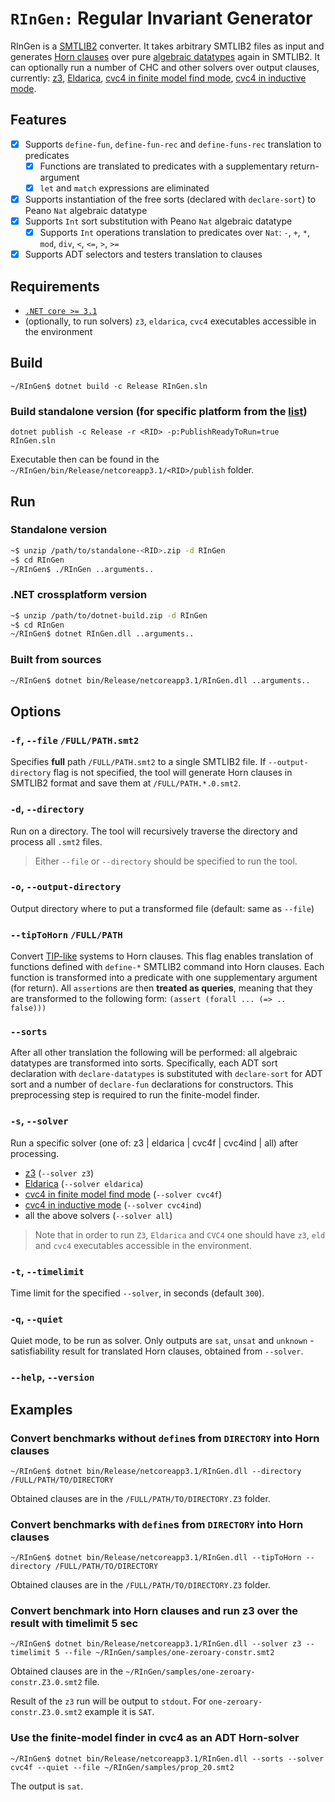 # `RInGen:` Regular Invariant Generator
RInGen is a [SMTLIB2](http://smtlib.cs.uiowa.edu/language.shtml) converter.
It takes arbitrary SMTLIB2 files as input and
generates [Horn clauses](https://chc-comp.github.io/format.html) over
pure [algebraic datatypes](https://en.wikipedia.org/wiki/Algebraic_data_type) again in SMTLIB2.
It can optionally run a number of CHC and other solvers over output clauses, currently:
[z3](https://github.com/Z3Prover/z3),
[Eldarica](https://github.com/uuverifiers/eldarica),
[cvc4 in finite model find mode](https://cvc4.github.io/papers/cav2013-fmf),
[cvc4 in inductive mode](http://lara.epfl.ch/~reynolds/VMCAI2015-ind/).

## Features
- [x] Supports `define-fun`, `define-fun-rec` and `define-funs-rec` translation to
predicates
  - [x] Functions are translated to predicates with a supplementary return-argument
  - [x] `let` and `match` expressions are eliminated
- [x] Supports instantiation of the free sorts (declared with `declare-sort`)
  to Peano `Nat` algebraic datatype
- [x] Supports `Int` sort substitution with Peano `Nat` algebraic datatype
  - [x] Supports `Int` operations translation to predicates over `Nat`:
    `-`, `+`, `*`, `mod`, `div`, `<`, `<=`, `>`, `>=`
- [x] Supports ADT selectors and testers translation to clauses

## Requirements
- [`.NET core >= 3.1`](https://dotnet.microsoft.com/download/dotnet/3.1)
- (optionally, to run solvers) `z3`, `eldarica`, `cvc4` executables accessible
in the environment

## Build
`~/RInGen$ dotnet build -c Release RInGen.sln`
### Build standalone version (for specific platform from the [list](https://raw.githubusercontent.com/dotnet/runtime/main/src/libraries/Microsoft.NETCore.Platforms/pkg/runtime.json))
`dotnet publish -c Release -r <RID> -p:PublishReadyToRun=true RInGen.sln`

Executable then can be found in the `~/RInGen/bin/Release/netcoreapp3.1/<RID>/publish` folder.

## Run
### Standalone version
```bash
~$ unzip /path/to/standalone-<RID>.zip -d RInGen
~$ cd RInGen
~/RInGen$ ./RInGen ..arguments..
```
### .NET crossplatform version
```bash
~$ unzip /path/to/dotnet-build.zip -d RInGen
~$ cd RInGen
~/RInGen$ dotnet RInGen.dll ..arguments..
```
### Built from sources
```bash
~/RInGen$ dotnet bin/Release/netcoreapp3.1/RInGen.dll ..arguments..
```

## Options
### `-f`, `--file` `/FULL/PATH.smt2`
Specifies **full** path `/FULL/PATH.smt2` to a single SMTLIB2 file. If `--output-directory` flag is not specified,
the tool will generate Horn clauses in SMTLIB2 format and save them at `/FULL/PATH.*.0.smt2`.
### `-d`, `--directory`
Run on a directory. The tool will recursively traverse the directory and process all
`.smt2` files.
> Either `--file` or `--directory` should be specified to run the tool.
### `-o`, `--output-directory`
Output directory where to put a transformed file (default: same as `--file`)

### `--tipToHorn` `/FULL/PATH`
Convert [TIP-like](https://tip-org.github.io/) systems to Horn clauses.
This flag enables translation of functions defined with `define-*` SMTLIB2 command
into Horn clauses. Each function is transformed into a predicate with one supplementary
argument (for return). All `assert`ions are then **treated as queries**, meaning that
they are transformed to the following form:
```(assert (forall ... (=> .. false)))```

### `--sorts`
After all other translation the following will be performed:
all algebraic datatypes are transformed into sorts.
Specifically, each ADT sort declaration with `declare-datatypes` is substituted with
`declare-sort` for ADT sort and a number of `declare-fun` declarations for constructors.
This preprocessing step is required to run the finite-model finder.

### `-s`, `--solver`
Run a specific solver (one of: z3 | eldarica | cvc4f | cvc4ind | all) after processing.
- [z3](https://github.com/Z3Prover/z3) (`--solver z3`)
- [Eldarica](https://github.com/uuverifiers/eldarica) (`--solver eldarica`)
- [cvc4 in finite model find mode](https://cvc4.github.io/papers/cav2013-fmf) (`--solver cvc4f`)
- [cvc4 in inductive mode](http://lara.epfl.ch/~reynolds/VMCAI2015-ind/) (`--solver cvc4ind`)
- all the above solvers (`--solver all`)
> Note that in order to run `Z3`, `Eldarica` and `CVC4` one should have
> `z3`, `eld` and `cvc4` executables accessible in the environment.

### `-t`, `--timelimit`
Time limit for the specified `--solver`, in seconds (default `300`).

### `-q`, `--quiet`
Quiet mode, to be run as solver. Only outputs are `sat`, `unsat` and `unknown` -
satisfiability result for translated Horn clauses, obtained from `--solver`.

### `--help`, `--version`
   
## Examples
### Convert benchmarks without `define`s from `DIRECTORY` into Horn clauses
`~/RInGen$ dotnet bin/Release/netcoreapp3.1/RInGen.dll --directory /FULL/PATH/TO/DIRECTORY`

Obtained clauses are in the `/FULL/PATH/TO/DIRECTORY.Z3` folder.
### Convert benchmarks with `define`s from `DIRECTORY` into Horn clauses
`~/RInGen$ dotnet bin/Release/netcoreapp3.1/RInGen.dll --tipToHorn --directory /FULL/PATH/TO/DIRECTORY`

Obtained clauses are in the `/FULL/PATH/TO/DIRECTORY.Z3` folder.

### Convert benchmark into Horn clauses and run z3 over the result with timelimit 5 sec
`~/RInGen$ dotnet bin/Release/netcoreapp3.1/RInGen.dll --solver z3 --timelimit 5 --file ~/RInGen/samples/one-zeroary-constr.smt2`

Obtained clauses are in the `~/RInGen/samples/one-zeroary-constr.Z3.0.smt2` file.

Result of the `z3` run will be output to `stdout`. For `one-zeroary-constr.Z3.0.smt2` example it is `SAT`.

### Use the finite-model finder in cvc4 as an ADT Horn-solver
`~/RInGen$ dotnet bin/Release/netcoreapp3.1/RInGen.dll --sorts --solver cvc4f --quiet --file ~/RInGen/samples/prop_20.smt2`

The output is `sat`.
